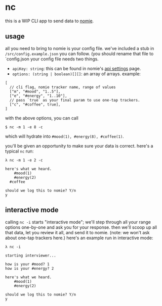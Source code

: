 # nc

this is a WIP CLI app to send data to [nomie](https://nomie.app/).

## usage

all you need to bring to nomie is your config file. we've included a stub in `/src/config.example.json` you can follow. (you should rename that file to `config.json your config file needs two things.

- `apiKey: string`: this can be found in nomie's [api settings](https://open.nomie.app/api) page.
- `options: (string | boolean)[][]`: an array of arrays. example:

```
[
  // cli flag, nomie tracker name, range of values
  ["m", "#mood", "1..5"],
  ["e", "#energy", "1..10"],
  // pass `true` as your final param to use one-tap trackers.
  ["c", "#coffee", true],
]
```

with the above options, you can call 

```
$ nc -m 1 -e 8 -c
```

which will hydrate into `#mood(1), #energy(8), #coffee(1)`.

you'll be given an opportunity to make sure your data is correct. here's a typical `nc` run:

```
λ nc -m 1 -e 2 -c

here's what we heard.
	#mood(1)
	#energy(2)
  #coffee

should we log this to nomie? Y/n
y
```

## interactive mode
calling  `nc -i`  starts "interactive mode"; we'll step through all your range options one-by-one and ask you for your response. then we'll scoop up all that data, let you review it all, and send it to nomie. (note: we won't ask about one-tap trackers here.) here's an example run in interactive mode:

```
λ nc -i

starting interviewer...

how is your #mood? 1
how is your #energy? 2

here's what we heard.
	#mood(1)
	#energy(2)

should we log this to nomie? Y/n
y
```

